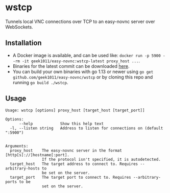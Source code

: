 # wstcp
Tunnels local VNC connections over TCP to an easy-novnc server over WebSockets.

## Installation
- A Docker image is available, and can be used like: `docker run -p 5900 --rm -it geek1011/easy-novnc:wstcp-latest proxy_host ...`.
- Binaries for the latest commit can be downloaded [here](https://ci.appveyor.com/project/geek1011/easy-novnc/build/artifacts).
- You can build your own binaries with go 1.13 or newer using `go get github.com/geek1011/easy-novnc/wstcp` or by cloning this repo and running `go build ./wstcp`.

## Usage
```
Usage: wstcp [options] proxy_host [target_host [target_port]]

Options:
      --help            Show this help text
  -l, --listen string   Address to listen for connections on (default ":5900")


Arguments:
  proxy_host    The easy-novnc server in the format [http[s]://]hostname[:port].
                If the protocol isn't specified, it is autodetected.
  target_host   The target address to connect to. Requires --arbitrary-hosts to
                be set on the server.
  target_port   The target port to connect to. Requires --arbitrary-ports to be
                set on the server.
```
